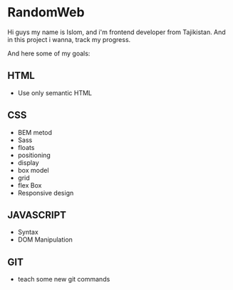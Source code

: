 # RandomWeb

Hi guys my name is Islom, and i'm frontend developer from Tajikistan.
And in this project i wanna, track my progress.

And here some of my goals:

## HTML

- Use only semantic HTML

## CSS

- BEM metod
- Sass
- floats
- positioning
- display
- box model
- grid
- flex Box
- Responsive design

## JAVASCRIPT

- Syntax
- DOM Manipulation

## GIT

- teach some new git commands
